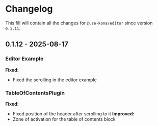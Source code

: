 # Changelog
This fill will contain all the changes for `@use-kona/editor` 
since version `0.1.11`.

## 0.1.12 - 2025-08-17
### Editor Example
**Fixed:**  
* Fixed the scrolling in the editor example

### TableOfContentsPlugin

**Fixed:**  
* Fixed position of the header after scrolling to it
**Improved:**  
* Zone of activation for the table of contents block
